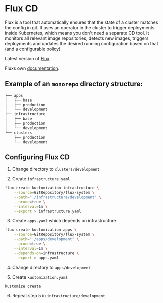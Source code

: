 # Flux CD

Flux is a tool that automatically ensures that the state of a cluster matches the config in git. It uses an operator in the cluster to trigger deployments inside Kubernetes, which means you don't need a separate CD tool. It monitors all relevant image repositories, detects new images, triggers deployments and updates the desired running configuration based on that (and a configurable policy).

Latest version of [Flux](https://fluxcd.io/flux/installation/#install-the-flux-cli).

Fluxs own [documentation](https://fluxcd.io/flux/).

## Example of an `monorepo` directory structure:

```bash
├── apps
│   ├── base
│   ├── production
│   └── development
├── infrastructure
│   ├── base
│   ├── production
│   └── development
└── clusters
    ├── production
    └── development
```

## Configuring Flux CD

1. Change directory to `clusters/development`

2. Create `infrastructure.yaml`

```bash
flux create kustomization infrastructure \
    --source=GitRepository/flux-system \
    --path="./infrastructure/development" \
    --prune=true \
    --interval=1m \
    --export > infrastructure.yaml
```

3. Create `apps.yaml` which depends on infrastructure

```bash
flux create kustomization apps \
    --source=GitRepository/flux-system \
    --path="./apps/development" \
    --prune=true \
    --interval=1m \
    --depends-on=infrastructure \
    --export > apps.yaml
```

4. Change directory to `apps/development`

5. Create `kustomization.yaml`

```bash
kustomize create
```

6. Repeat step 5 in `infrastructure/development`
